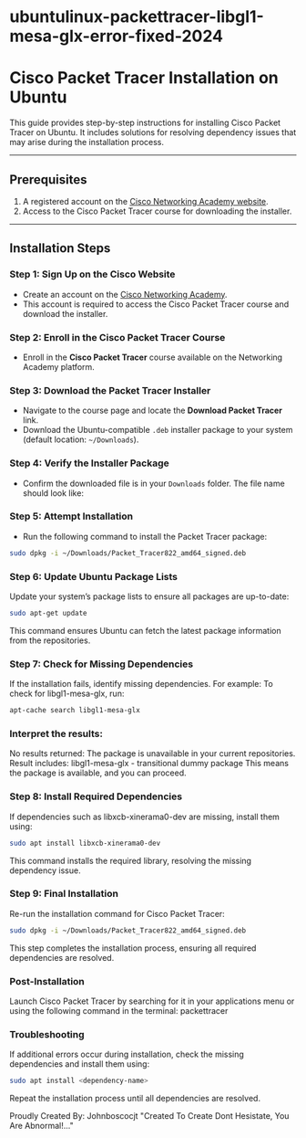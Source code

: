 # ubuntulinux-packettracer-libgl1-mesa-glx-error-fixed-2024

# Cisco Packet Tracer Installation on Ubuntu

This guide provides step-by-step instructions for installing Cisco Packet Tracer on Ubuntu. It includes solutions for resolving dependency issues that may arise during the installation process.

---

## Prerequisites
1. A registered account on the [Cisco Networking Academy website](https://www.netacad.com/).
2. Access to the Cisco Packet Tracer course for downloading the installer.

---

## Installation Steps

### Step 1: Sign Up on the Cisco Website
- Create an account on the [Cisco Networking Academy](https://www.netacad.com/).
- This account is required to access the Cisco Packet Tracer course and download the installer.

### Step 2: Enroll in the Cisco Packet Tracer Course
- Enroll in the **Cisco Packet Tracer** course available on the Networking Academy platform.

### Step 3: Download the Packet Tracer Installer
- Navigate to the course page and locate the **Download Packet Tracer** link.
- Download the Ubuntu-compatible `.deb` installer package to your system (default location: `~/Downloads`).

### Step 4: Verify the Installer Package
- Confirm the downloaded file is in your `Downloads` folder. The file name should look like:



### Step 5: Attempt Installation
- Run the following command to install the Packet Tracer package:
```bash
sudo dpkg -i ~/Downloads/Packet_Tracer822_amd64_signed.deb
```

### Step 6: Update Ubuntu Package Lists
Update your system’s package lists to ensure all packages are up-to-date:
```bash
sudo apt-get update
```
This command ensures Ubuntu can fetch the latest package information from the repositories.


### Step 7: Check for Missing Dependencies
If the installation fails, identify missing dependencies. For example:
To check for libgl1-mesa-glx, run:
```bash
apt-cache search libgl1-mesa-glx
```

### Interpret the results:
No results returned: The package is unavailable in your current repositories.
Result includes:
libgl1-mesa-glx - transitional dummy package
This means the package is available, and you can proceed.

### Step 8: Install Required Dependencies
If dependencies such as libxcb-xinerama0-dev are missing, install them using:
```bash
sudo apt install libxcb-xinerama0-dev
```
This command installs the required library, resolving the missing dependency issue.

### Step 9: Final Installation
Re-run the installation command for Cisco Packet Tracer:
```bash
sudo dpkg -i ~/Downloads/Packet_Tracer822_amd64_signed.deb
```
This step completes the installation process, ensuring all required dependencies are resolved.

### Post-Installation
Launch Cisco Packet Tracer by searching for it in your applications menu or using the following command in the terminal:
packettracer

### Troubleshooting
If additional errors occur during installation, check the missing dependencies and install them using:
```bash
sudo apt install <dependency-name>
```

Repeat the installation process until all dependencies are resolved.

Proudly Created By:
Johnboscocjt
"Created To Create Dont Hesistate, You Are Abnormal!..."

